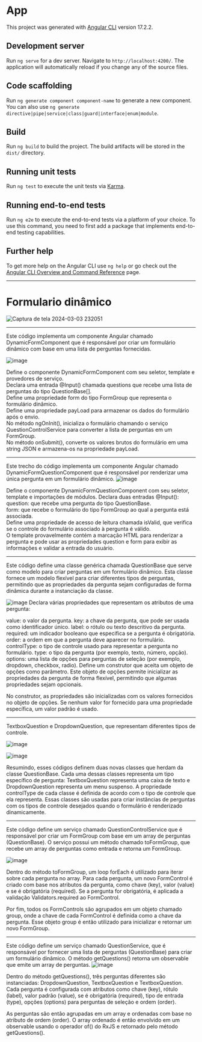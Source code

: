 
# App
This project was generated with [Angular CLI](https://github.com/angular/angular-cli) version 17.2.2.

## Development server

Run `ng serve` for a dev server. Navigate to `http://localhost:4200/`. The application will automatically reload if you change any of the source files.

## Code scaffolding

Run `ng generate component component-name` to generate a new component. You can also use `ng generate directive|pipe|service|class|guard|interface|enum|module`.

## Build

Run `ng build` to build the project. The build artifacts will be stored in the `dist/` directory.

## Running unit tests

Run `ng test` to execute the unit tests via [Karma](https://karma-runner.github.io).

## Running end-to-end tests

Run `ng e2e` to execute the end-to-end tests via a platform of your choice. To use this command, you need to first add a package that implements end-to-end testing capabilities.

## Further help

To get more help on the Angular CLI use `ng help` or go check out the [Angular CLI Overview and Command Reference](https://angular.io/cli) page.

<hr/>

<h1>Formulario dinâmico</h1>

![Captura de tela 2024-03-03 232051](https://github.com/Ra2861/Angular/assets/99209068/51f1cbba-2a22-4ee5-a8d7-50c5ada2311a)

<hr/>

Este código implementa um componente Angular chamado DynamicFormComponent que é responsável por criar um formulário dinâmico com base em uma lista de perguntas fornecidas.

![image](https://github.com/Ra2861/Angular/assets/99209068/eedf2ab6-4fb5-47ae-8c97-6e549cdc54d1)

Define o componente DynamicFormComponent com seu seletor, template e provedores de serviço.<br/>
Declara uma entrada @Input() chamada questions que recebe uma lista de perguntas do tipo QuestionBase<string>[].<br/>
Define uma propriedade form do tipo FormGroup que representa o formulário dinâmico.<br/>
Define uma propriedade payLoad para armazenar os dados do formulário após o envio.<br/>
No método ngOnInit(), inicializa o formulário chamando o serviço QuestionControlService para converter a lista de perguntas em um FormGroup.<br/>
No método onSubmit(), converte os valores brutos do formulário em uma string JSON e armazena-os na propriedade payLoad.<br/>

<hr/>

Este trecho do código implementa um componente Angular chamado DynamicFormQuestionComponent que é responsável por renderizar uma única pergunta em um formulário dinâmico.
![image](https://github.com/Ra2861/Angular/assets/99209068/0d347f52-1ae9-4676-915e-2c64b8d9f681)

Define o componente DynamicFormQuestionComponent com seu seletor, template e importações de módulos.
Declara duas entradas @Input():<br/>
question: que recebe uma pergunta do tipo QuestionBase<string>.<br/>
form: que recebe o formulário do tipo FormGroup ao qual a pergunta está associada.<br/>
Define uma propriedade de acesso de leitura chamada isValid, que verifica se o controle do formulário associado à pergunta é válido.<br/>
O template provavelmente contém a marcação HTML para renderizar a pergunta e pode usar as propriedades question e form para exibir as informações e validar a entrada do usuário.<br/>
<hr/> 

Este código define uma classe genérica chamada QuestionBase<T> que serve como modelo para criar perguntas em um formulário dinâmico. Esta classe fornece um modelo flexível para criar diferentes tipos de perguntas, permitindo que as propriedades da pergunta sejam configuradas de forma dinâmica durante a instanciação da classe.

![image](https://github.com/Ra2861/Angular/assets/99209068/7af084d2-3831-409d-9afd-d1812d00e4f5)
Declara várias propriedades que representam os atributos de uma pergunta:

value: o valor da pergunta.
key: a chave da pergunta, que pode ser usada como identificador único.
label: o rótulo ou texto descritivo da pergunta.
required: um indicador booleano que especifica se a pergunta é obrigatória.
order: a ordem em que a pergunta deve aparecer no formulário.
controlType: o tipo de controle usado para representar a pergunta no formulário.
type: o tipo da pergunta (por exemplo, texto, número, opção).
options: uma lista de opções para perguntas de seleção (por exemplo, dropdown, checkbox, radio).
Define um construtor que aceita um objeto de opções como parâmetro. Este objeto de opções permite inicializar as propriedades da pergunta de forma flexível, permitindo que algumas propriedades sejam opcionais.

No construtor, as propriedades são inicializadas com os valores fornecidos no objeto de opções. Se nenhum valor for fornecido para uma propriedade específica, um valor padrão é usado.

<hr />
TextboxQuestion e DropdownQuestion, que representam diferentes tipos de controle. 

![image](https://github.com/Ra2861/Angular/assets/99209068/390ac2fc-0298-401f-8b8a-d6394c1f59fe)

![image](https://github.com/Ra2861/Angular/assets/99209068/a8364d4b-f489-4bba-a8ec-71bb33c9ef5b)

Resumindo, esses códigos definem duas novas classes que herdam da classe QuestionBase. Cada uma dessas classes representa um tipo específico de pergunta: TextboxQuestion representa uma caixa de texto e DropdownQuestion representa um menu suspenso. A propriedade controlType de cada classe é definida de acordo com o tipo de controle que ela representa. Essas classes são usadas para criar instâncias de perguntas com os tipos de controle desejados quando o formulário é renderizado dinamicamente.

<hr/>

Este código define um serviço chamado QuestionControlService que é responsável por criar um FormGroup com base em um array de perguntas (QuestionBase). O serviço possui um método chamado toFormGroup, que recebe um array de perguntas como entrada e retorna um FormGroup.

![image](https://github.com/Ra2861/Angular/assets/99209068/fcf278fe-b15f-49c2-b050-35178a2d327d)

Dentro do método toFormGroup, um loop forEach é utilizado para iterar sobre cada pergunta no array. Para cada pergunta, um novo FormControl é criado com base nos atributos da pergunta, como chave (key), valor (value) e se é obrigatória (required). Se a pergunta for obrigatória, é aplicada a validação Validators.required ao FormControl.

Por fim, todos os FormControls são agrupados em um objeto chamado group, onde a chave de cada FormControl é definida como a chave da pergunta. Esse objeto group é então utilizado para inicializar e retornar um novo FormGroup.

<hr/> 

Este código define um serviço chamado QuestionService, que é responsável por fornecer uma lista de perguntas (QuestionBase) para criar um formulário dinâmico. O método getQuestions() retorna um observable que emite um array de perguntas.
![image](https://github.com/Ra2861/Angular/assets/99209068/21873cc6-d006-462f-bdc4-51029a545035)

Dentro do método getQuestions(), três perguntas diferentes são instanciadas: DropdownQuestion, TextboxQuestion e TextboxQuestion. Cada pergunta é configurada com atributos como chave (key), rótulo (label), valor padrão (value), se é obrigatória (required), tipo de entrada (type), opções (options) para perguntas de seleção e ordem (order).

As perguntas são então agrupadas em um array e ordenadas com base no atributo de ordem (order). O array ordenado é então envolvido em um observable usando o operador of() do RxJS e retornado pelo método getQuestions().
